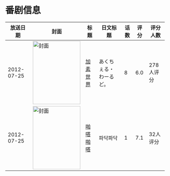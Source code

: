 # 番剧信息

|放送日期|封面|标题|日文标题|话数|评分|评分人数|
|---|---|---|---|---|---|---|
|2012-07-25|<img src="https://lain.bgm.tv/pic/cover/c/43/0d/67229_zCLGr.jpg" alt="封面" style="width:150px;height:200px;object-fit:cover;">|[加素世界](https://bangumi.tv/subject/67229)|あくちぇる・わーるど。|8|6.0|278人评分|
|2012-07-25|<img src="https://lain.bgm.tv/pic/cover/c/d8/fb/319827_i9wll.jpg" alt="封面" style="width:150px;height:200px;object-fit:cover;">|[啪嗒啪嗒](https://bangumi.tv/subject/319827)|파닥파닥|1|7.1|32人评分|
